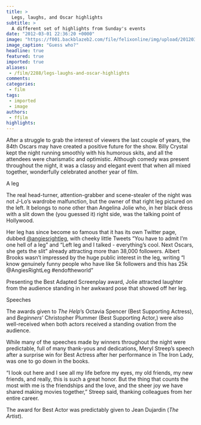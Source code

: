 ```yaml
---
title: >
  Legs, laughs, and Oscar highlights
subtitle: >
  A different set of highlights from Sunday's events
date: "2012-03-01 22:36:20 +0000"
image: "https://f001.backblazeb2.com/file/felixonline/img/upload/201203012236-ams111-pitt_jolie_oscars_2012.jpg"
image_caption: "Guess who?"
headline: true
featured: true
imported: true
aliases:
 - /film/2288/legs-laughs-and-oscar-highlights
comments:
categories:
 - film
tags:
 - imported
 - image
authors:
 - ffilm
highlights:
---
```


After a struggle to grab the interest of viewers the last couple of years, the 84th Oscars may have created a positive future for the show. Billy Crystal kept the night running smoothly with his humorous skits, and all the attendees were charismatic and optimistic. Although comedy was present throughout the night, it was a classy and elegant event that when all mixed together, wonderfully celebrated another year of film.

A leg

The real head-turner, attention-grabber and scene-stealer of the night was not J-Lo’s wardrobe malfunction, but the owner of that right leg pictured on the left. It belongs to none other than Angelina Jolie who, in her black dress with a slit down the (you guessed it) right side, was the talking point of Hollywood.

Her leg has since become so famous that it has its own Twitter page, dubbed [@angiesrightleg](https://twitter.com/#!/angiesrightleg), with cheeky little Tweets “You have to admit I’m one hell of a leg” and “Left leg and I talked - everything’s cool. Next Oscars, she gets the slit” already attracting more than 38,000 followers. Albert Brooks wasn’t impressed by the huge public interest in the leg, writing “I know genuinely funny people who have like 5k followers and this has 25k @AngiesRightLeg #endoftheworld”

Presenting the Best Adapted Screenplay award, Jolie attracted laughter from the audience standing in her awkward pose that showed off her leg.

Speeches

The awards given to _The Help_’s Octavia Spencer (Best Supporting Actress), and _Beginners_’ Christopher Plummer (Best Supporting Actor,) were also well-received when both actors received a standing ovation from the audience.

While many of the speeches made by winners throughout the night were predictable, full of many thank-yous and dedications, Meryl Streep’s speech after a surprise win for Best Actress after her performance in The Iron Lady, was one to go down in the books.

“I look out here and I see all my life before my eyes, my old friends, my new friends, and really, this is such a great honor. But the thing that counts the most with me is the friendships and the love, and the sheer joy we have shared making movies together,” Streep said, thanking colleagues from her entire career.

The award for Best Actor was predictably given to Jean Dujardin (_The Artist_).
